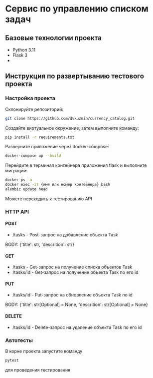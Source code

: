 # Сервис по управлению списком задач

## Базовые технологии проекта

- Python 3.11
- Flask 3
- 
## Инструкция по развертыванию тестового проекта

### Настройка проекта

Склонируйте репозиторий:

```bash
git clone https://github.com/dvkuzmin/currency_catalog.git
```

Создайте виртуальное окружение, затем выполните команду:

```bash
pip install -r requirements.txt
```


Разверните приложение через docker-compose:
```bash
docker-compose up --build
```

Перейдите в терминал контейнера приложения flask и выполните миграции:

```bash
docker ps -a
docker exec -it {имя или номер контейнера} bash
alembic update head
```

Можете переходить к тестированию API

### HTTP API

#### POST
- /tasks - Post-запрос на добавление объекта Task

BODY: {'title': str, 'descrition': str}


#### GET
- /tasks - Get-запрос на получение списка объектов Task
- /tasks/id - Get-запрос на получение объекта Task по его id

#### PUT
- /tasks/id - Put-запрос на обновление объекта Task по id

BODY: {'title': str[Optional] = None,
       'descrition': str[Optional] = None}


#### DELETE
- /tasks/id - Delete-запрос на удаление объекта Task по его id

### Автотесты

В корне проекта запустите команду
```bash
pytest
```
для проведения тестирования